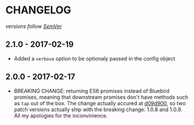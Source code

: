# CHANGELOG
*versions follow [SemVer](http://semver.org)*

## 2.1.0 - 2017-02-19
* Added a `verbose` option to be optionaly passed in the config object

## 2.0.0 - 2017-02-17
* BREAKING CHANGE: returning ES6 promises instead of Bluebird promises, meaning that downstream promises don't have methods such as `tap` out of the box. The change actually accured at [d09d900](https://github.com/maxlath/wikidata-token/commit/d09d900a84dfde92460668647fca7dbf8520167b), so two patch versions actually ship with the breaking change: 1.0.8 and 1.0.9. All my apologies for the inconvinience.
